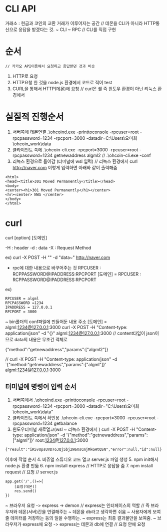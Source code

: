 # CLI API
거래소 
    : 현금과 코인의 교환 거래가 이루어지는 공간
// 데몬을 CLI가 아니라 HTTP통신으로 응답을 받겠다는 것.
    ~ CLI
    ~ RPC
// CLI를 직접 구현 

# 순서
    // 카카오 API이용해서 요청하고 응답받던 것과 비슷
1. HTTP로 요청
2. HTTP요청 한 것을 node.js 환경에서 코드로 적어 test
3. CURL을 통해서 HTTP(데몬)에 요청
// curl은 쉘 즉 윈도우 환경이 아닌 리눅스 환경에서  

# 실질적 진행순서
1. 서버쪽에 데몬연결 
.\ohcoind.exe -printtoconsole -rpcuser=root -rpcpassword=1234 -rpcport=3000 -datadir=C:\Users\오미희\ohcoin_work\data 
2. 클라이언트 쪽에
.\ohcoin-cli.exe -rpcport=3000 -rpcuser=root -rpcpassword=1234 getnewaddress algml2
//   .\ohcoin-cli.exe -conf 
3. 리눅스 환경으로 들어감 (터미널에 wsl 입력)
// 리눅스 환경에서  curl http://naver.com 이렇게 입력하면 아래와 같이 출력해줌
```
<html>
<head><title>301 Moved Permanently</title></head>
<body>
<center><h1>301 Moved Permanently</h1></center>
<hr><center> NWS </center>
</body>
</html>
```



# curl
curl [option] [도메인]

-H  : header
-d  : data
-X  : Request Method

ex) curl -X POST -H "" -d "data~" http://naver.com

* rpc에 대한 내용으로 바꾸어주는 것
RPCUSER : RCPPASSWORD@IPADDRESS:RPCPORT
[도메인] = RPCUSER : RCPPASSWORD@IPADDRESS:RPCPORT

ex)
```
RPCUSER = algml
RPCPASSWORD =1234
IPADDRESS = 127.0.0.1
RPCPORT = 3000
```
~ bin폴더의 conf파일에 만들어둔 내용
주소 
[도메인] = algml:1234@127.0.0.1:3000
curl -X POST -H "Content-type: application/json" -d "{}" algml:1234@127.0.0.1:3000
// content타입이 json이므로 data의 내용은 무조건 객체로

{"method":"getnewaddress","params":["algml2"]}

// curl -X POST -H "Content-type: application/json" -d `{"method:"getnewaddress","params":["algml"]}' algml:1234@127.0.0.1:3000


## 터미널에 명령어 입력 순서 
1. 서버쪽에서 
.\ohcoind.exe -printtoconsole -rpcuser=root -rpcpassword=1234 -rpcport=3000 -datadir="C:\Users\오미희\ohcoin_work\data"
2. 클라이언트 쪽에서 확인용
.\ohcoin-cli.exe -rpcport=3000 -rpcuser=root -rpcpassword=1234 getbalance
3. 윈도우터미널 새로열고(wsl ~ 리눅스 환경에서 )
curl -X POST -H "Content-type: application/json" -d '{"method":"getnewaddress","params":["algml"]}' root:1234@127.0.0.1:3000
``` 출력되는 값
{"result":"iR5vUpsUVD7oJQj5bj2W6XsCmjMkGHtQSN","error":null,"id":null}
```

이후에 작업 순서
4. 비쥬얼 스튜디오 코드 열고 server.js 파일 생성
5. npm init해서 node.js 환경 만듦
6. npm install express
// HTTP로 응답을 줌
7. npm install request
// 요청
// server.js
```
app.get('/',()=>{
    [요청(데몬)]
    res.send()
})
```
~ 브라우저 요청 -> express -> demon
// express는 인터페이스의 역할
// 즉 브라우저와 데몬(서버)간을 연결해주는
    ~ 데몬을 db라고 생각하면 쉬움
    ~ 사용자에게 보여줄 데이터를 저장하는 등의 일을 수행하는.
    ~ express는 최종 결과물만을 보여줌.
    ~ 브라우저가 express에 요청 -> express는 데몬과 db에 연결 
// 요청 안에 요청